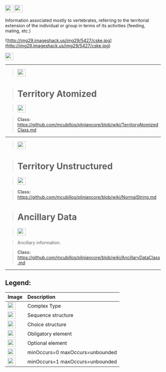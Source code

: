 <img src='http://imageshack.us/a/img16/5397/multipleg.jpg' width='26' height='24' /> <img src='http://img6.imageshack.us/img6/1315/sequencej.jpg' width='26' height='24' />

Information associated mostly to vertebrates, referring to the territorial extension of the individual or group in terms of its activities (feeding, mating, etc.)

![http://img29.imageshack.us/img29/5427/cske.jpg](http://img29.imageshack.us/img29/5427/cske.jpg)



<img src='http://img266.imageshack.us/img266/2791/choice.jpg' width='26' height='24' />


---


> <img src='http://img6.imageshack.us/img6/1315/sequencej.jpg' width='26' height='24' />

> # Territory Atomized #

> <img src='http://img585.imageshack.us/img585/4808/optional.jpg' width='26' height='24' />

> <b>Class:</b> https://github.com/mcubillos/pliniancore/blob/wiki/TerritoryAtomizedClass.md


---

> <img src='http://img6.imageshack.us/img6/1315/sequencej.jpg' width='26' height='24' />

> # Territory Unstructured #

> <img src='http://img585.imageshack.us/img585/4808/optional.jpg' width='26' height='24' />

> <b>Class:</b> https://github.com/mcubillos/pliniancore/blob/wiki/NormalString.md

> # Ancillary Data #

> <img src='http://img19.imageshack.us/img19/4356/infinitol.jpg' width='26' height='24' />

> Ancillary information.

> <b>Class:</b> https://github.com/mcubillos/pliniancore/blob/wiki/AncillaryDataClass.md


---


<h2><b>Legend:</b></h2>

|Image|Description|
|:----|:----------|
|<img src='http://imageshack.us/a/img16/5397/multipleg.jpg' width='26' height='24' />|Complex Type|
|<img src='http://img6.imageshack.us/img6/1315/sequencej.jpg' width='26' height='24' />|Sequence structure|
|<img src='http://img266.imageshack.us/img266/2791/choice.jpg' width='26' height='24' />|Choice structure|
|<img src='http://img52.imageshack.us/img52/2777/elementkw.jpg' width='26' height='24' />|Obligatory element|
|<img src='http://img585.imageshack.us/img585/4808/optional.jpg' width='26' height='24' />|Optional element|
|<img src='http://img19.imageshack.us/img19/4356/infinitol.jpg' width='26' height='24' />|minOccurs=0 maxOccurs=unbounded|
|<img src='http://img198.imageshack.us/img198/6134/unoinfinito.jpg' width='26' height='24' />|minOccurs=1 maxOccurs=unbounded|

